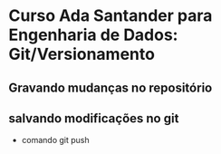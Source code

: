 # Curso Ada Santander para Engenharia de Dados: Git/Versionamento

## Gravando mudanças no repositório

## salvando modificações no git
* comando git push